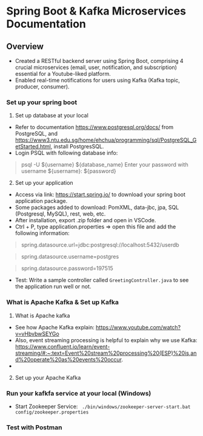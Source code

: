# Spring Boot & Kafka Microservices Documentation

## Overview

- Created a RESTful backend server using Spring Boot, comprising 4 crucial microservices (email, user, notification,
and subscription) essential for a Youtube-liked platform.
- Enabled real-time notifications for users using Kafka (Kafka topic, producer, consumer).

### Set up your spring boot

1. Set up database at your local
- Refer to documentation https://www.postgresql.org/docs/ from PostgreSQL, and https://www3.ntu.edu.sg/home/ehchua/programming/sql/PostgreSQL_GetStarted.html, install PostgresSQL.
- Login PSQL with following database info:
> psql -U ${username} ${database_name}
> Enter your password with username ${username}: ${password}

2. Set up your application 
- Access via link: https://start.spring.io/ to download your spring boot application package.
- Some packages added to download: PomXML, data-jbc, jpa, SQL (Postgresql, MySQL), rest, web, etc.
- After installation, export .zip folder and open in VSCode.
- Ctrl + P, type application.properties => open this file and add the following information:
> spring.datasource.url=jdbc:postgresql://localhost:5432/userdb

> spring.datasource.username=postgres

> spring.datasource.password=197515
- Test: Write a sample controller called `GreetingController.java` to see the application run well or not.

### What is Apache Kafka & Set up Kafka
1. What is Apache kafka
- See how Apache Kafka explain: https://www.youtube.com/watch?v=vHbvbwSEYGo
- Also, event streaming processing is helpful to explain why we use Kafka: https://www.confluent.io/learn/event-streaming/#:~:text=Event%20stream%20processing%20(ESP)%20is,and%20operate%20as%20events%20occur.
- 
2. Set up your Apache Kafka
### Run your kafkfa service at your local (Windows)
- Start Zookeeper Service: ` ./bin/windows/zookeeper-server-start.bat config/zookeeper.properties`
### Test with Postman
